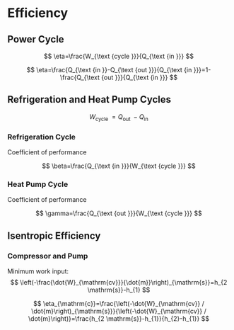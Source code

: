 # Efficiency

## Power Cycle

$$
\eta=\frac{W_{\text {cycle }}}{Q_{\text {in }}}
$$

$$
\eta=\frac{Q_{\text {in }}-Q_{\text {out }}}{Q_{\text {in }}}=1-\frac{Q_{\text {out }}}{Q_{\text {in }}}
$$

## Refrigeration and Heat Pump Cycles

$$
W_{\text {cycle }}=Q_{\text {out }}-Q_{\text {in }}
$$

### Refrigeration Cycle

Coefficient of performance

$$
\beta=\frac{Q_{\text {in }}}{W_{\text {cycle }}}
$$

### Heat Pump Cycle

Coefficient of performance

$$
\gamma=\frac{Q_{\text {out }}}{W_{\text {cycle }}}
$$

## Isentropic Efficiency

### Compressor and Pump

Minimum work input:
$$
\left(-\frac{\dot{W}_{\mathrm{cv}}}{\dot{m}}\right)_{\mathrm{s}}=h_{2 \mathrm{s}}-h_{1}
$$

$$
\eta_{\mathrm{c}}=\frac{\left(-\dot{W}_{\mathrm{cv}} / \dot{m}\right)_{\mathrm{s}}}{\left(-\dot{W}_{\mathrm{cv}} / \dot{m}\right)}=\frac{h_{2 \mathrm{s}}-h_{1}}{h_{2}-h_{1}}
$$